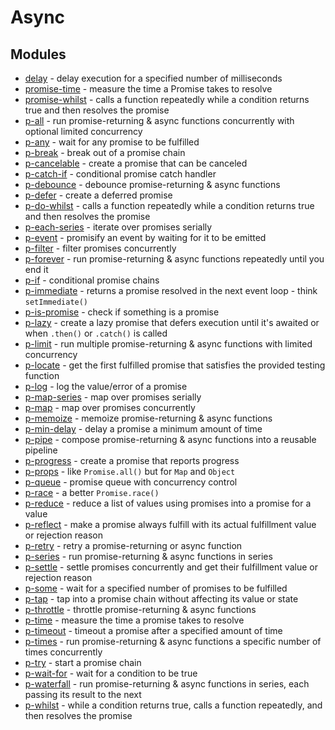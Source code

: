 # Async

## Modules 

* [delay](https://github.com/sindresorhus/delay) - delay execution for a specified number of milliseconds
* [promise-time](https://github.com/sindresorhus/promise-time) - measure the time a Promise takes to resolve
* [promise-whilst](https://github.com/sindresorhus/promise-whilst) - calls a function repeatedly while a condition returns true and then resolves the promise
* [p-all](https://github.com/sindresorhus/p-all) - run promise-returning & async functions concurrently with optional limited concurrency
* [p-any](https://github.com/sindresorhus/p-any) - wait for any promise to be fulfilled
* [p-break](https://github.com/sindresorhus/p-break) - break out of a promise chain
* [p-cancelable](https://github.com/sindresorhus/p-cancelable) - create a promise that can be canceled
* [p-catch-if](https://github.com/sindresorhus/p-catch-if) - conditional promise catch handler
* [p-debounce](https://github.com/sindresorhus/p-debounce) - debounce promise-returning & async functions
* [p-defer](https://github.com/sindresorhus/p-defer) - create a deferred promise
* [p-do-whilst](https://github.com/sindresorhus/p-do-whilst) - calls a function repeatedly while a condition returns true and then resolves the promise
* [p-each-series](https://github.com/sindresorhus/p-each-series) - iterate over promises serially
* [p-event](https://github.com/sindresorhus/p-event) - promisify an event by waiting for it to be emitted
* [p-filter](https://github.com/sindresorhus/p-filter) - filter promises concurrently
* [p-forever](https://github.com/sindresorhus/p-forever) - run promise-returning & async functions repeatedly until you end it
* [p-if](https://github.com/sindresorhus/p-if) - conditional promise chains
* [p-immediate](https://github.com/sindresorhus/p-immediate) - returns a promise resolved in the next event loop - think `setImmediate()`
* [p-is-promise](https://github.com/sindresorhus/p-is-promise) - check if something is a promise
* [p-lazy](https://github.com/sindresorhus/p-lazy) - create a lazy promise that defers execution until it's awaited or when `.then()` or `.catch()` is called
* [p-limit](https://github.com/sindresorhus/p-limit) - run multiple promise-returning & async functions with limited concurrency
* [p-locate](https://github.com/sindresorhus/p-locate) - get the first fulfilled promise that satisfies the provided testing function
* [p-log](https://github.com/sindresorhus/p-log) - log the value/error of a promise
* [p-map-series](https://github.com/sindresorhus/p-map-series) - map over promises serially
* [p-map](https://github.com/sindresorhus/p-map) - map over promises concurrently
* [p-memoize](https://github.com/sindresorhus/p-memoize) - memoize promise-returning & async functions
* [p-min-delay](https://github.com/sindresorhus/p-min-delay) - delay a promise a minimum amount of time
* [p-pipe](https://github.com/sindresorhus/p-pipe) - compose promise-returning & async functions into a reusable pipeline
* [p-progress](https://github.com/sindresorhus/p-progress) - create a promise that reports progress
* [p-props](https://github.com/sindresorhus/p-props) - like `Promise.all()` but for `Map` and `Object`
* [p-queue](https://github.com/sindresorhus/p-queue) - promise queue with concurrency control
* [p-race](https://github.com/sindresorhus/p-race) - a better `Promise.race()`
* [p-reduce](https://github.com/sindresorhus/p-reduce) - reduce a list of values using promises into a promise for a value
* [p-reflect](https://github.com/sindresorhus/p-reflect) - make a promise always fulfill with its actual fulfillment value or rejection reason
* [p-retry](https://github.com/sindresorhus/p-retry) - retry a promise-returning or async function
* [p-series](https://github.com/sindresorhus/p-series) - run promise-returning & async functions in series
* [p-settle](https://github.com/sindresorhus/p-settle) - settle promises concurrently and get their fulfillment value or rejection reason
* [p-some](https://github.com/sindresorhus/p-some) - wait for a specified number of promises to be fulfilled
* [p-tap](https://github.com/sindresorhus/p-tap) - tap into a promise chain without affecting its value or state
* [p-throttle](https://github.com/sindresorhus/p-throttle) - throttle promise-returning & async functions
* [p-time](https://github.com/sindresorhus/p-time) - measure the time a promise takes to resolve
* [p-timeout](https://github.com/sindresorhus/p-timeout) - timeout a promise after a specified amount of time
* [p-times](https://github.com/sindresorhus/p-times) - run promise-returning & async functions a specific number of times concurrently
* [p-try](https://github.com/sindresorhus/p-try) - start a promise chain
* [p-wait-for](https://github.com/sindresorhus/p-wait-for) - wait for a condition to be true
* [p-waterfall](https://github.com/sindresorhus/p-waterfall) - run promise-returning & async functions in series, each passing its result to the next
* [p-whilst](https://github.com/sindresorhus/p-whilst) - while a condition returns true, calls a function repeatedly, and then resolves the promise